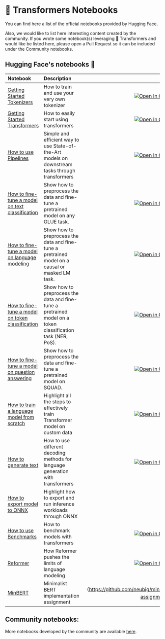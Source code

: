 <!---
Copyright 2020 The HuggingFace Team. All rights reserved.

Licensed under the Apache License, Version 2.0 (the "License");
you may not use this file except in compliance with the License.
You may obtain a copy of the License at

    http://www.apache.org/licenses/LICENSE-2.0

Unless required by applicable law or agreed to in writing, software
distributed under the License is distributed on an "AS IS" BASIS,
WITHOUT WARRANTIES OR CONDITIONS OF ANY KIND, either express or implied.
See the License for the specific language governing permissions and
limitations under the License.
-->

# 🤗 Transformers Notebooks

You can find here a list of the official notebooks provided by Hugging Face.

Also, we would like to list here interesting content created by the community. 
If you wrote some notebook(s) leveraging 🤗 Transformers and would like be listed here, please open a 
Pull Request so it can be included under the Community notebooks. 


## Hugging Face's notebooks 🤗


| Notebook     |      Description      |   |
|:----------|:-------------|------:|
| [Getting Started Tokenizers](https://github.com/huggingface/transformers/blob/master/notebooks/01-training-tokenizers.ipynb)  | How to train and use your very own tokenizer  |[![Open In Colab](https://colab.research.google.com/assets/colab-badge.svg)](https://colab.research.google.com/github/huggingface/transformers/blob/master/notebooks/01-training-tokenizers.ipynb) |
| [Getting Started Transformers](https://github.com/huggingface/transformers/blob/master/notebooks/02-transformers.ipynb)   | How to easily start using transformers  | [![Open In Colab](https://colab.research.google.com/assets/colab-badge.svg)](https://colab.research.google.com/github/huggingface/transformers/blob/master/notebooks/02-transformers.ipynb) |
| [How to use Pipelines](https://github.com/huggingface/transformers/blob/master/notebooks/03-pipelines.ipynb)  | Simple and efficient way to use State-of-the-Art models on downstream tasks through transformers | [![Open In Colab](https://colab.research.google.com/assets/colab-badge.svg)](https://colab.research.google.com/github/huggingface/transformers/blob/master/notebooks/03-pipelines.ipynb) |
| [How to fine-tune a model on text classification](https://github.com/huggingface/notebooks/blob/master/examples/text_classification.ipynb) | Show how to preprocess the data and fine-tune a pretrained model on any GLUE task. | [![Open in Colab](https://colab.research.google.com/assets/colab-badge.svg)](https://colab.research.google.com/github/huggingface/notebooks/blob/master/examples/text_classification.ipynb)|
| [How to fine-tune a model on language modeling](https://github.com/huggingface/notebooks/blob/master/examples/language_modeling.ipynb) | Show how to preprocess the data and fine-tune a pretrained model on a causal or masked LM task. | [![Open in Colab](https://colab.research.google.com/assets/colab-badge.svg)](https://colab.research.google.com/github/huggingface/notebooks/blob/master/examples/language_modeling.ipynb)|
| [How to fine-tune a model on token classification](https://github.com/huggingface/notebooks/blob/master/examples/token_classification.ipynb) | Show how to preprocess the data and fine-tune a pretrained model on a token classification task (NER, PoS). | [![Open in Colab](https://colab.research.google.com/assets/colab-badge.svg)](https://colab.research.google.com/github/huggingface/notebooks/blob/master/examples/token_classification.ipynb)|
| [How to fine-tune a model on question answering](https://github.com/huggingface/notebooks/blob/master/examples/question_answering.ipynb) | Show how to preprocess the data and fine-tune a pretrained model on SQUAD. | [![Open in Colab](https://colab.research.google.com/assets/colab-badge.svg)](https://colab.research.google.com/github/huggingface/notebooks/blob/master/examples/question_answering.ipynb)|
| [How to train a language model from scratch](https://github.com/huggingface/blog/blob/master/notebooks/01_how_to_train.ipynb)| Highlight all the steps to effectively train Transformer model on custom data | [![Open in Colab](https://colab.research.google.com/assets/colab-badge.svg)](https://colab.research.google.com/github/huggingface/blog/blob/master/notebooks/01_how_to_train.ipynb)|
| [How to generate text](https://github.com/huggingface/blog/blob/master/notebooks/02_how_to_generate.ipynb)| How to use different decoding methods for language generation with transformers | [![Open in Colab](https://colab.research.google.com/assets/colab-badge.svg)](https://colab.research.google.com/github/huggingface/blog/blob/master/notebooks/02_how_to_generate.ipynb)|
| [How to export model to ONNX](https://github.com/huggingface/transformers/blob/master/notebooks/04-onnx-export.ipynb) | Highlight how to export and run inference workloads through ONNX |
| [How to use Benchmarks](https://github.com/huggingface/transformers/blob/master/notebooks/05-benchmark.ipynb) | How to benchmark models with transformers | [![Open in Colab](https://colab.research.google.com/assets/colab-badge.svg)](https://colab.research.google.com/github/huggingface/transformers/blob/master/notebooks/05-benchmark.ipynb)|
| [Reformer](https://github.com/huggingface/blog/blob/master/notebooks/03_reformer.ipynb) | How Reformer pushes the limits of language modeling | [![Open in Colab](https://colab.research.google.com/assets/colab-badge.svg)](https://colab.research.google.com/github/patrickvonplaten/blog/blob/master/notebooks/03_reformer.ipynb)|
| [MinBERT]((https://github.com/neubig/minbert-assignment))| Minimalist BERT implementation assignment |（https://github.com/neubig/minbert-assignment）


## Community notebooks:

More notebooks developed by the community are available [here](https://huggingface.co/transformers/master/community.html#community-notebooks).
